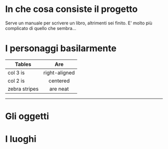 # In che cosa consiste il progetto
Serve un manuale per scrivere un libro, altrimenti sei finito. E' molto più complicato di quello che sembra...

# I personaggi basilarmente

| Tables        | Are           | 
| ------------- |:-------------:|
| col 3 is      | right-aligned | 
| col 2 is      | centered      |  
| zebra stripes | are neat      |   

---

# Gli oggetti

# I luoghi
